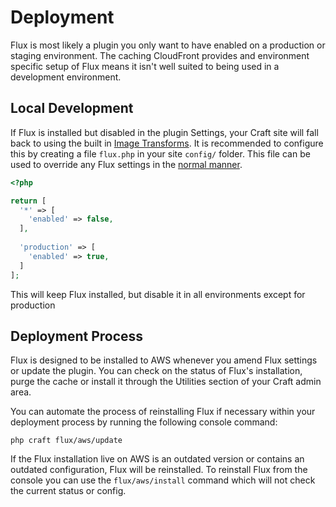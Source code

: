 # Deployment

Flux is most likely a plugin you only want to have enabled on a production or staging environment. The caching CloudFront provides and environment specific setup of Flux means it isn't well suited to being used in a development environment.

## Local Development

If Flux is installed but disabled in the plugin Settings, your Craft site will fall back to using the built in [Image Transforms](https://craftcms.com/docs/4.x/image-transforms.html). It is recommended to configure this by creating a file `flux.php` in your site `config/` folder. This file can be used to override any Flux settings in the [normal manner](https://craftcms.com/docs/4.x/extend/plugin-settings.html#overriding-setting-values).

```php
<?php

return [
  '*' => [
    'enabled' => false,
  ],
  
  'production' => [
    'enabled' => true,
  ]
];
```

This will keep Flux installed, but disable it in all environments except for production

## Deployment Process

Flux is designed to be installed to AWS whenever you amend Flux settings or update the plugin. You can check on the status of Flux's installation, purge the cache or install it through the Utilities section of your Craft admin area.

You can automate the process of reinstalling Flux if necessary within your deployment process by running the following console command:

```shell
php craft flux/aws/update
```

If the Flux installation live on AWS is an outdated version or contains an outdated configuration, Flux will be reinstalled. To reinstall Flux from the console you can use the `flux/aws/install` command which will not check the current status or config.
